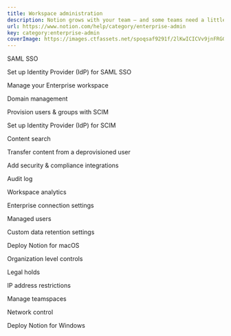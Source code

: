 ```yaml
---
title: Workspace administration
description: Notion grows with your team – and some teams need a little bit more power in their feature set! See how you can use Business or Enterprise plan features to better manage your team’s Notion workspace.
url: https://www.notion.com/help/category/enterprise-admin
key: category:enterprise-admin
coverImage: https://images.ctfassets.net/spoqsaf9291f/2lKwICICVv9jnFRGGEPZC6/da3074f583c755650d86e615520d429c/Enterprise_Features-_Chapter_Hero.png
---
```


SAML SSO

Set up Identity Provider (IdP) for SAML SSO

Manage your Enterprise workspace

Domain management

Provision users & groups with SCIM

Set up Identity Provider (IdP) for SCIM

Content search

Transfer content from a deprovisioned user

Add security & compliance integrations

Audit log

Workspace analytics

Enterprise connection settings

Managed users

Custom data retention settings

Deploy Notion for macOS

Organization level controls

Legal holds

IP address restrictions

Manage teamspaces

Network control

Deploy Notion for Windows